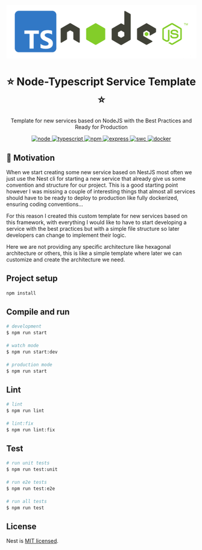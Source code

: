 <p align="center">
  <a href="https://nodejs.org/en" target="blank">
    <img src="images/node.png" width="512" alt="Node Logo" />
  </a>
</p>

<h1 align="center">⭐ Node-Typescript Service Template ⭐</h1>

<p align="center">
  Template for new services based on NodeJS with the Best Practices and Ready for Production
</p>

<p align="center">
  <a href="https://nodejs.org/docs/latest-v20.x/api/index.html" target="_blank">
    <img src="https://img.shields.io/badge/node-20.x-green.svg" alt="node"/>
  </a>
  <a href="https://www.typescriptlang.org/" target="_blank">
    <img src="https://img.shields.io/badge/typescript-5.x-blue.svg" alt="typescript"/>
  </a>
  <a href="https://www.npmjs.com/" target="_blank">
    <img src="https://img.shields.io/badge/npm-10.x-red.svg" alt="npm"/>
  </a>
  <a href="https://expressjs.com/">
    <img src="https://img.shields.io/badge/Web_Framework-Express-black.svg" alt="express"/>
  </a>
  <a href="https://swc.rs/">
    <img src="https://img.shields.io/badge/Compiler-SWC_-orange.svg" alt="swc"/>
  </a>
  <a href="https://www.docker.com/">
    <img src="https://img.shields.io/badge/Dockerized 🐳_-blue.svg" alt="docker"/>
  </a>
</p>

## 👀 Motivation

When we start creating some new service based on NestJS most often we just use the Nest cli for starting a new service that already give us some convention and structure for our project. This is a good starting point however I was missing a couple of interesting things that almost all services should have to be ready to deploy to production like fully dockerized, ensuring coding conventions...

For this reason I created this custom template for new services based on this framework, with everything I would like to have to start developing a service with the best practices but with a simple file structure so later developers can change to implement their logic.

Here we are not providing any specific architecture like hexagonal architecture or others, this is like a simple template where later we can customize and create the architecture we need.

## Project setup

```bash
npm install
```

## Compile and run

```bash
# development
$ npm run start

# watch mode
$ npm run start:dev

# production mode
$ npm run start
```

## Lint

```bash
# lint
$ npm run lint

# lint:fix
$ npm run lint:fix
```

## Test

```bash
# run unit tests
$ npm run test:unit

# run e2e tests
$ npm run test:e2e

# run all tests
$ npm run test
```

## License

Nest is [MIT licensed](https://github.com/nestjs/nest/blob/master/LICENSE).
